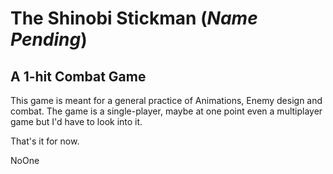 # **The Shinobi Stickman** (*Name Pending*)

## **A 1-hit Combat Game**

This game is meant for a general practice of Animations, Enemy design and combat.
The game is a single-player, maybe at one point even a multiplayer game but I'd have to look into it.

That's it for now.

NoOne
